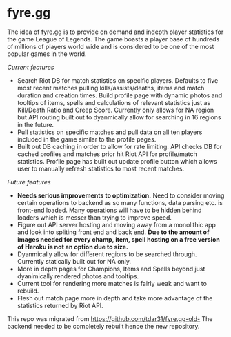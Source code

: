 # fyre.gg

The idea of fyre.gg is to provide on demand and indepth player statistics for the game League of Legends.  The game boasts a player base of hundreds of millions of players world wide and is considered to be one of the most popular games in the world.

*Current features*
 - Search Riot DB for match statistics on specific players.  Defaults to five most recent matches pulling kills/assists/deaths, items and match duration and creation times.  Build profile page with dynamic photos and tooltips of items, spells and calculations of relevant statistics just as Kill/Death Ratio and Creep Score.  Currently only allows for NA region but API routing built out to dyanmically allow for searching in 16 regions in the future.
 - Pull statistics on specific matches and pull data on all ten players included in the game similar to the profile pages.
 - Built out DB caching in order to allow for rate limiting.  API checks DB for cached profiles and matches prior hit Riot API for profile/match statistics.  Profile page has built out update profile button which allows user to manually refresh statistics to most recent matches.

 *Future features*
 - **Needs serious improvements to optimization.**  Need to consider moving certain operations to backend as so many functions, data parsing etc. is front-end loaded.  Many operations will have to be hidden behind loaders which is messer than trying to improve speed.
  - Figure out API server hosting and moving away from a monolithic app and look into spliting front end and back end.  **Due to the amount of images needed for every champ, item, spell hosting on a free version of Heroku is not an option due to size.**  
 - Dyanmically allow for different regions to be searched through.  Currently statically built out for NA only.
 - More in depth pages for Champions, Items and Spells beyond just dyanimically rendered photos and tooltips.
 - Current tool for rendering more matches is fairly weak and want to rebuild.
 - Flesh out match page more in depth and take more advantage of the statistics returned by Riot API.

 This repo was migrated from https://github.com/tdar31/fyre.gg-old-  The backend needed to be completely rebuilt hence the new repository.